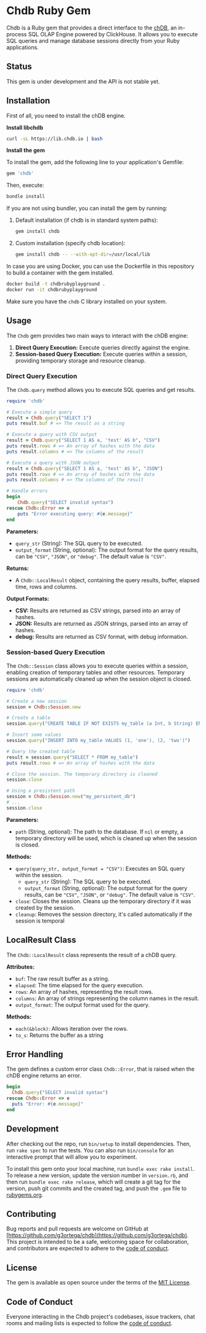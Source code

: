 # Chdb Ruby Gem

Chdb is a Ruby gem that provides a direct interface to the [chDB](https://clickhouse.com/docs/en/chdb), an in-process SQL OLAP Engine powered by ClickHouse. It allows you to execute SQL queries and manage database sessions directly from your Ruby applications.

## Status

This gem is under development and the API is not stable yet.

## Installation

First of all, you need to install the chDB engine.

**Install libchdb**

```bash
curl -sL https://lib.chdb.io | bash
```

**Install the gem**

To install the gem, add the following line to your application's Gemfile:

```ruby
gem 'chdb'
```

Then, execute:

```bash
bundle install
```

If you are not using bundler, you can install the gem by running:

1. Default installation (if chdb is in standard system paths):
   ```bash
   gem install chdb
   ```

2. Custom installation (specify chdb location):
   ```bash
   gem install chdb -- --with-opt-dir=/usr/local/lib
   ```

In case you are using Docker, you can use the Dockerfile in this repository to build a container with the gem installed.

```bash
docker build -t chdbrubyplayground .
docker run -it chdbrubyplayground
```

Make sure you have the `chdb` C library installed on your system.

## Usage

The `Chdb` gem provides two main ways to interact with the chDB engine:

1.  **Direct Query Execution:** Execute queries directly against the engine.
2.  **Session-based Query Execution:** Execute queries within a session, providing temporary storage and resource cleanup.

### Direct Query Execution

The `Chdb.query` method allows you to execute SQL queries and get results.

```ruby
require 'chdb'

# Execute a simple query
result = Chdb.query("SELECT 1")
puts result.buf # => The result as a string

# Execute a query with CSV output
result = Chdb.query("SELECT 1 AS a, 'test' AS b", "CSV")
puts result.rows # => An array of hashes with the data
puts result.columns # => The columns of the result

# Execute a query with JSON output
result = Chdb.query("SELECT 1 AS a, 'test' AS b", "JSON")
puts result.rows # => An array of hashes with the data
puts result.columns # => The columns of the result

# Handle errors
begin
    Chdb.query("SELECT invalid syntax")
rescue Chdb::Error => e
    puts "Error executing query: #{e.message}"
end
```

**Parameters:**

*   `query_str` (String): The SQL query to be executed.
*   `output_format` (String, optional): The output format for the query results, can be `"CSV"`, `"JSON"`, or `"debug"`. The default value is `"CSV"`.

**Returns:**

*   A `Chdb::LocalResult` object, containing the query results, buffer, elapsed time, rows and columns.

**Output Formats:**

*   **CSV:** Results are returned as CSV strings, parsed into an array of hashes.
*   **JSON:** Results are returned as JSON strings, parsed into an array of hashes.
*   **debug:** Results are returned as CSV format, with debug information.

### Session-based Query Execution

The `Chdb::Session` class allows you to execute queries within a session, enabling creation of temporary tables and other resources. Temporary sessions are automatically cleaned up when the session object is closed.

```ruby
require 'chdb'

# Create a new session
session = Chdb::Session.new

# Create a table
session.query("CREATE TABLE IF NOT EXISTS my_table (a Int, b String) ENGINE = Memory")

# Insert some values
session.query("INSERT INTO my_table VALUES (1, 'one'), (2, 'two')")

# Query the created table
result = session.query("SELECT * FROM my_table")
puts result.rows # => An array of hashes with the data

# Close the session. The temporary directory is cleaned
session.close

# Using a presistent path
session = Chdb::Session.new("my_persistent_db")
# ...
session.close
```

**Parameters:**

*   `path` (String, optional): The path to the database. If `nil` or empty, a temporary directory will be used, which is cleaned up when the session is closed.

**Methods:**

*   `query(query_str, output_format = "CSV")`: Executes an SQL query within the session.
    *   `query_str` (String): The SQL query to be executed.
    *   `output_format` (String, optional): The output format for the query results, can be `"CSV"`, `"JSON"`, or `"debug"`. The default value is `"CSV"`.
*   `close`: Closes the session. Cleans up the temporary directory if it was created by the session.
*   `cleanup`: Removes the session directory, it's called automatically if the session is temporal

## LocalResult Class

The `Chdb::LocalResult` class represents the result of a chDB query.

**Attributes:**

*   `buf`: The raw result buffer as a string.
*   `elapsed`: The time elapsed for the query execution.
*   `rows`: An array of hashes, representing the result rows.
*   `columns`: An array of strings representing the column names in the result.
*   `output_format`: The output format used for the query.

**Methods:**

*   `each(&block)`: Allows iteration over the rows.
*   `to_s`: Returns the buffer as a string

## Error Handling

The gem defines a custom error class `Chdb::Error`, that is raised when the chDB engine returns an error.

```ruby
begin
  Chdb.query("SELECT invalid syntax")
rescue Chdb::Error => e
  puts "Error: #{e.message}"
end
```

## Development

After checking out the repo, run `bin/setup` to install dependencies. Then, run `rake spec` to run the tests. You can also run `bin/console` for an interactive prompt that will allow you to experiment.

To install this gem onto your local machine, run `bundle exec rake install`. To release a new version, update the version number in `version.rb`, and then run `bundle exec rake release`, which will create a git tag for the version, push git commits and the created tag, and push the `.gem` file to [rubygems.org](https://rubygems.org).

## Contributing

Bug reports and pull requests are welcome on GitHub at [https://github.com/g3ortega/chdb](https://github.com/g3ortega/chdb). This project is intended to be a safe, welcoming space for collaboration, and contributors are expected to adhere to the [code of conduct](https://github.com/g3ortega/chdb/blob/main/CODE_OF_CONDUCT.md).

## License

The gem is available as open source under the terms of the [MIT License](https://opensource.org/licenses/MIT).

## Code of Conduct

Everyone interacting in the Chdb project's codebases, issue trackers, chat rooms and mailing lists is expected to follow the [code of conduct](https://github.com/g3ortega/chdb/blob/main/CODE_OF_CONDUCT.md).